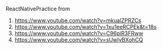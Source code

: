 ReactNativePractice from
  1) https://www.youtube.com/watch?v=mkualZPRZCs
  2) https://www.youtube.com/watch?v=1xu1eeRCPEk&t=18s
  3) https://www.youtube.com/watch?v=C96piR3FRww
  4) https://www.youtube.com/watch?v=sUwIyBXohCQ